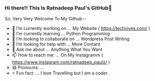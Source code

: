 ### Hi there!! This Is Ratnadeep Paul's GitHub👋
So, Very Very Welcome To My Github--

<!--
**Ratnadeep-Paul/Ratnadeep-Paul** is a ✨ _special_ ✨ repository because its `README.md` (this file) appears on your GitHub profile.

Here are some ideas to get you started:
-->
- 🔭 I’m currently working on ... My Website ( https://techvives.com/ )
- 🌱 I’m currently learning ... Python Programming
- 👯 I’m looking to collaborate on ... Wordpress Post Writing
- 🤔 I’m looking for help with ... More Contant
- 💬 Ask me about ... Anything What You Want
- 📫 How to reach me: ... On My Instagramm ( https://www.instagram.com/ratnadeep_paulz/ )
- 😄 Pronouns: ... 
- ⚡ Fun fact: ... I love Travelling but I am a coder. 

